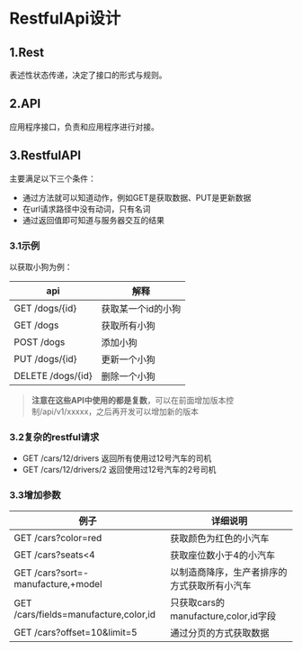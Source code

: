 # RestfulApi设计

## 1.Rest

表述性状态传递，决定了接口的形式与规则。

## 2.API

应用程序接口，负责和应用程序进行对接。

## 3.RestfulAPI

主要满足以下三个条件：

* 通过方法就可以知道动作，例如GET是获取数据、PUT是更新数据
* 在url请求路径中没有动词，只有名词
* 通过返回值即可知道与服务器交互的结果

### 3.1示例

以获取小狗为例：

| api                 | 解释               |
| ------------------- | ------------------ |
| GET      /dogs/{id} | 获取某一个id的小狗 |
| GET     /dogs       | 获取所有小狗       |
| POST   /dogs        | 添加小狗           |
| PUT     /dogs/{id}  | 更新一个小狗       |
| DELETE /dogs/{id}   | 删除一个小狗       |

>**注意在这些API中使用的都是复数**，可以在前面增加版本控制/api/v1/xxxxx，之后再开发可以增加新的版本

### 3.2复杂的restful请求

* GET /cars/12/drivers 返回所有使用过12号汽车的司机
* GET /cars/12/drivers/2 返回使用过12号汽车的2号司机

### 3.3增加参数

| 例子                                  | 详细说明                                     |
| ------------------------------------- | -------------------------------------------- |
| GET /cars?color=red                   | 获取颜色为红色的小汽车                       |
| GET /cars?seats<4                     | 获取座位数小于4的小汽车                      |
| GET /cars?sort=-manufacture,+model    | 以制造商降序，生产者排序的方式获取所有小汽车 |
| GET /cars/fields=manufacture,color,id | 只获取cars的manufacture,color,id字段         |
| GET /cars?offset=10&limit=5           | 通过分页的方式获取数据                       |

